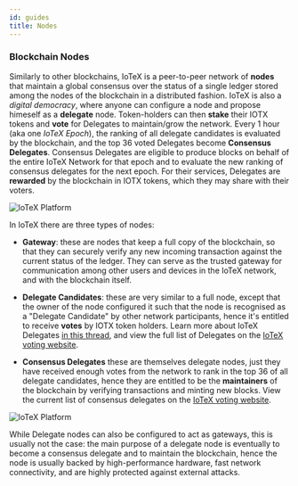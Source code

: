 ```yaml
---
id: guides
title: Nodes
---
```


### Blockchain Nodes

Similarly to other blockchains, IoTeX is a peer-to-peer network of **nodes** that maintain a global consensus over the status of a single ledger stored among the nodes of the blockchain in a distributed fashion. IoTeX is also a _digital democracy_, where anyone can configure a node and propose himeself as a **delegate** node. Token-holders can then **stake** their IOTX tokens and **vote** for Delegates to maintain/grow the network. Every 1 hour (aka one _IoTeX Epoch_), the ranking of all delegate candidates is evaluated by the blockchain, and the top 36 voted Delegates become **Consensus Delegates**. Consensus Delegates are eligible to produce blocks on behalf of the entire IoTeX Network for that epoch and to evaluate the new ranking of consensus delegates for the next epoch. For their services, Delegates are **rewarded** by the blockchain in IOTX tokens, which they may share with their voters.

![IoTeX Platform](/img/introduction/nodes.png)

In IoTeX there are three types of nodes:

- **Gateway**: these are nodes that keep a full copy of the blockchain, so that they can securely verify any new incoming transaction against the current status of the ledger. They can serve as the trusted gateway for communication among other users and devices in the IoTeX network, and with the blockchain itself.

- **Delegate Candidates**: these are very similar to a full node, except that the owner of the node configured it such that the node is recognised as a "Delegate Candidate" by other network participants, hence it's entitled to receive **votes** by IOTX token holders. Learn more about IoTeX Delegates [in this thread](https://community.iotex.io/t/official-iotex-delegates-thread/1263), and view the full list of Delegates on the [IoTeX voting website](member.iotex.io).

* **Consensus Delegates** these are themselves delegate nodes, just they have received enough votes from the network to rank in the top 36 of all delegate candidates, hence they are entitled to be the **maintainers** of the blockchain by verifying transactions and minting new blocks. View the current list of consensus delegates on the [IoTeX voting website](member.iotex.io).

![IoTeX Platform](/img/introduction/nodes2.png)

While Delegate nodes can also be configured to act as gateways, this is usually not the case: the main purpose of a delegate node is eventually to become a consensus delegate and to maintain the blockchain, hence the node is usually backed by high-performance hardware, fast network connectivity, and are highly protected against external attacks.
